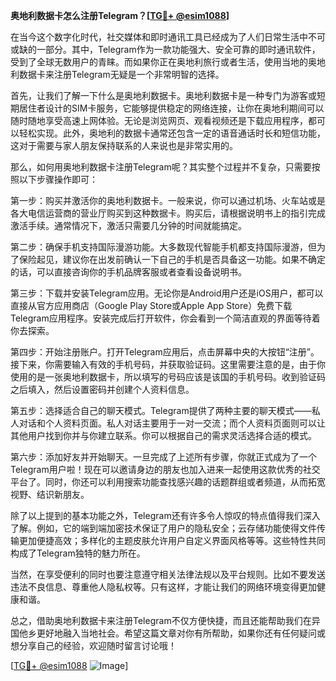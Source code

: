**奥地利数据卡怎么注册Telegram？[[TG💪+ @esim1088](https://t.me/s/esim1088)]**

在当今这个数字化时代，社交媒体和即时通讯工具已经成为了人们日常生活中不可或缺的一部分。其中，Telegram作为一款功能强大、安全可靠的即时通讯软件，受到了全球无数用户的青睐。而如果你正在奥地利旅行或者生活，使用当地的奥地利数据卡来注册Telegram无疑是一个非常明智的选择。

首先，让我们了解一下什么是奥地利数据卡。奥地利数据卡是一种专门为游客或短期居住者设计的SIM卡服务，它能够提供稳定的网络连接，让你在奥地利期间可以随时随地享受高速上网体验。无论是浏览网页、观看视频还是下载应用程序，都可以轻松实现。此外，奥地利的数据卡通常还包含一定的语音通话时长和短信功能，这对于需要与家人朋友保持联系的人来说也是非常实用的。

那么，如何用奥地利数据卡注册Telegram呢？其实整个过程并不复杂，只需要按照以下步骤操作即可：

第一步：购买并激活你的奥地利数据卡。一般来说，你可以通过机场、火车站或是各大电信运营商的营业厅购买到这种数据卡。购买后，请根据说明书上的指引完成激活手续。通常情况下，激活只需要几分钟的时间就能搞定。

第二步：确保手机支持国际漫游功能。大多数现代智能手机都支持国际漫游，但为了保险起见，建议你在出发前确认一下自己的手机是否具备这一功能。如果不确定的话，可以直接咨询你的手机品牌客服或者查看设备说明书。

第三步：下载并安装Telegram应用。无论你是Android用户还是iOS用户，都可以直接从官方应用商店（Google Play Store或Apple App Store）免费下载Telegram应用程序。安装完成后打开软件，你会看到一个简洁直观的界面等待着你去探索。

第四步：开始注册账户。打开Telegram应用后，点击屏幕中央的大按钮“注册”。接下来，你需要输入有效的手机号码，并获取验证码。这里需要注意的是，由于你使用的是一张奥地利数据卡，所以填写的号码应该是该国的手机号码。收到验证码之后填入，然后设置密码并创建个人资料信息。

第五步：选择适合自己的聊天模式。Telegram提供了两种主要的聊天模式——私人对话和个人资料页面。私人对话主要用于一对一交流；而个人资料页面则可以让其他用户找到你并与你建立联系。你可以根据自己的需求灵活选择合适的模式。

第六步：添加好友并开始聊天。一旦完成了上述所有步骤，你就正式成为了一个Telegram用户啦！现在可以邀请身边的朋友也加入进来一起使用这款优秀的社交平台了。同时，你还可以利用搜索功能查找感兴趣的话题群组或者频道，从而拓宽视野、结识新朋友。

除了以上提到的基本功能之外，Telegram还有许多令人惊叹的特点值得我们深入了解。例如，它的端到端加密技术保证了用户的隐私安全；云存储功能使得文件传输更加便捷高效；多样化的主题皮肤允许用户自定义界面风格等等。这些特性共同构成了Telegram独特的魅力所在。

当然，在享受便利的同时也要注意遵守相关法律法规以及平台规则。比如不要发送违法不良信息、尊重他人隐私权等。只有这样，才能让我们的网络环境变得更加健康和谐。

总之，借助奥地利数据卡来注册Telegram不仅方便快捷，而且还能帮助我们在异国他乡更好地融入当地社会。希望这篇文章对你有所帮助，如果你还有任何疑问或想分享自己的经验，欢迎随时留言讨论哦！

[[TG💪+ @esim1088](https://t.me/s/esim1088) ![Image](https://i.postimg.cc/4NQfJmqS/Snipaste-2025-05-13-00-14-12.png)]